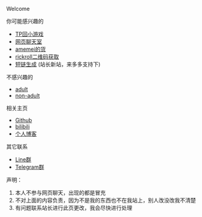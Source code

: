 Welcome

你可能感兴趣的
*   [TP回小游戏](https://xingye.me/game/new/index.php)
*   [网页聊天室](https://arcxingye.github.io/utu.html?url=https://chat.getloli.com/room/@xingye)
*   [amemei的货](https://5e.fit/amemei)
*   [rickroll二维码获取](https://arcxingye.github.io/rr/qrcode)
*   [短链生成](https://5e.fit/) (站长新站，来多多支持下)

不感兴趣的
*   [adult](https://bonepa.com/9285d94ecb/7b15e6e39b/?placementName=default)
*   [non-adult](https://qoaaa.com/11de4be8d1/624bff92cd/?placementName=default)

相关主页
*   [Github](https://github.com/arcxingye)
*   [bilibili](https://space.bilibili.com/3853579)
*   [个人博客](https://xingye.me/)

其它联系
*   [Line群](https://line.me/R/ti/g/4aiPvAqIm3)
*   [Telegram群](https://t.me/+tCqug8nQlXthZTZl)

声明：
1. 本人不参与网页聊天，出现的都是冒充
2. 不对上面的内容负责，因为不是我的东西也不在我站上，别人改没改我不清楚
3. 有问题联系站长进行此页更改，我会尽快进行处理

<ins style="width: 300px;height:250px" data-width="300" data-height="250" class="ta01f03eb15" data-domain="//qoaaa.com" data-affquery="/f2d84885c2/a01f03eb15/?placementName=default"><script src="//qoaaa.com/js/responsive.js" async></script></ins>
